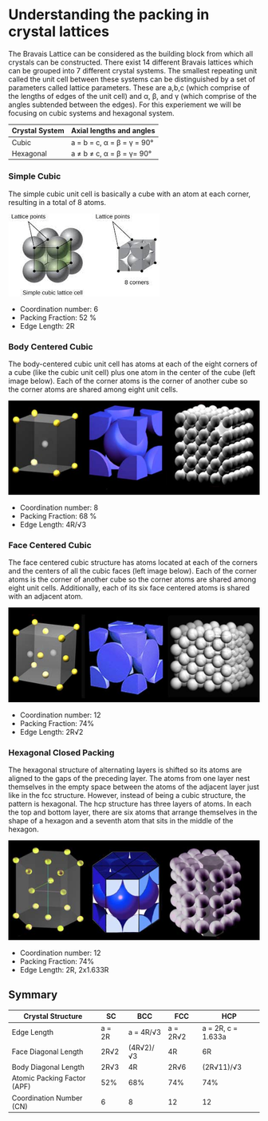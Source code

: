 # Understanding the packing in crystal lattices

The Bravais Lattice can be considered as the building block from which all crystals can be constructed. There exist 14 different Bravais lattices which can be grouped into 7 different crystal systems. The smallest repeating unit called the unit cell between these systems can be distinguished by a set of parameters called lattice parameters. These are a,b,c (which comprise of the lengths of edges of the unit cell) and α, β, and γ (which comprise of the angles subtended between the edges). For this experiement we will be focusing on cubic systems and hexagonal system.

| Crystal System  | Axial lengths and angles |
| ------------- | ------------- |
| Cubic  | a = b = c, α = β = γ = 90°  |
| Hexagonal  | a ≠ b ≠ c, α = β = γ= 90°  |

### Simple Cubic
The simple cubic unit cell is basically a cube with an atom at each corner, resulting in a total of 8 atoms.

![SCP](https://github.com/virtual-labs/exp-diffraction-technique-iiith/blob/testing/experiment/images/SCP.jfif?raw=true)

* Coordination number: 6
* Packing Fraction: 52 %
* Edge Length: 2R

### Body Centered Cubic 
The body-centered cubic unit cell has atoms at each of the eight corners of a cube (like the cubic unit cell) plus one atom in the center of the cube (left image below). Each of the corner atoms is the corner of another cube so the corner atoms are shared among eight unit cells.

![BCC](https://github.com/virtual-labs/exp-diffraction-technique-iiith/blob/testing/experiment/images/BCC.jpg?raw=true)

* Coordination number: 8
* Packing Fraction: 68 %
* Edge Length: 4R/√3

### Face Centered Cubic
The face centered cubic structure has atoms located at each of the corners and the centers of all the cubic faces (left image below). Each of the corner atoms is the corner of another cube so the corner atoms are shared among eight unit cells. Additionally, each of its six face centered atoms is shared with an adjacent atom.

![FCC](https://github.com/virtual-labs/exp-diffraction-technique-iiith/blob/testing/experiment/images/FCC.jpg?raw=true)

* Coordination number: 12
* Packing Fraction: 74%
* Edge Length: 2R√2

### Hexagonal Closed Packing
The hexagonal structure of alternating layers is shifted so its atoms are aligned to the gaps of the preceding layer. The atoms from one layer nest themselves in the empty space between the atoms of the adjacent layer just like in the fcc structure. However, instead of being a cubic structure, the pattern is hexagonal. The hcp structure has three layers of atoms. In each the top and bottom layer, there are six atoms that arrange themselves in the shape of a hexagon and a seventh atom that sits in the middle of the hexagon. 

![HCP](https://github.com/virtual-labs/exp-diffraction-technique-iiith/blob/testing/experiment/images/HCP.jpg?raw=true)

* Coordination number: 12
* Packing Fraction: 74%
* Edge Length: 2R, 2x1.633R

## Symmary

| Crystal Structure	| SC | 	BCC |	FCC |	HCP |
| ------------- | ------------- | --------| ---------| --------- |
| Edge Length	| a = 2R |	a = 4R/√3 |	a = 2R√2 |	a = 2R, c = 1.633a |
|Face Diagonal Length	 | 2R√2	 | (4R√2)/√3	| 4R	 | 6R |
|Body Diagonal Length	 |2R√3 |	4R |	2R√6 |	(2R√11)/√3 |
| Atomic Packing Factor (APF) | 	52% |	68% |	74%	 | 74% |
| Coordination Number (CN) |	6 | 	8 |	12 |	12 |
